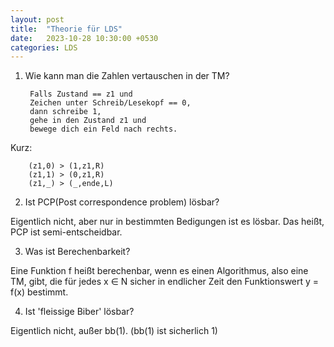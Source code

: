 ```yaml
---
layout: post
title:  "Theorie für LDS"
date:   2023-10-28 10:30:00 +0530
categories: LDS
---
```


1. Wie kann man die Zahlen vertauschen in der TM?

        Falls Zustand == z1 und
        Zeichen unter Schreib/Lesekopf == 0,
        dann schreibe 1,
        gehe in den Zustand z1 und
        bewege dich ein Feld nach rechts.

Kurz:

        (z1,0) > (1,z1,R)
        (z1,1) > (0,z1,R)
        (z1,_) > (_,ende,L)
        
2. Ist PCP(Post correspondence problem) lösbar?

Eigentlich nicht, aber nur in bestimmten Bedigungen ist es lösbar.
Das heißt, PCP ist semi-entscheidbar.

3. Was ist Berechenbarkeit?

Eine Funktion f heißt berechenbar, wenn es einen Algorithmus, also eine TM, gibt, die für jedes x ∈ N sicher in endlicher Zeit den Funktionswert y = f(x) bestimmt.

4. Ist 'fleissige Biber' lösbar?

Eigentlich nicht, außer bb(1). (bb(1) ist sicherlich 1)

